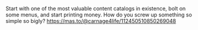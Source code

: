 Start with one of the most valuable content catalogs in existence, bolt on some menus, and start printing money. How do you screw up something so simple so bigly? [<span class="invisible">https://</span><span class="ellipsis">mas.to/@carnage4life/112450510</span><span class="invisible">850269048</span>](https://mas.to/@carnage4life/112450510850269048)